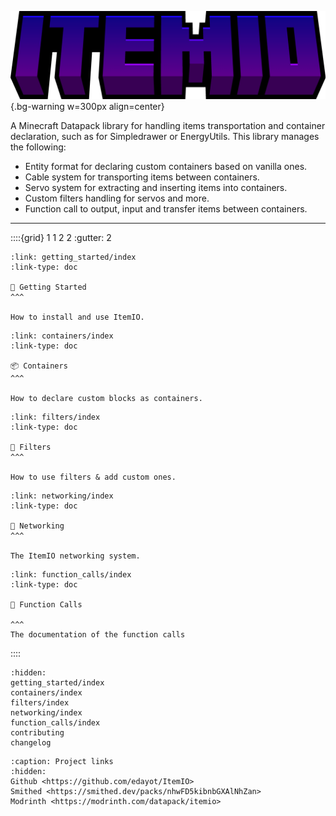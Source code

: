 
![itemio](assets/banner.png){.bg-warning w=300px align=center}


A Minecraft Datapack library for handling items transportation and container declaration, such as for Simpledrawer or EnergyUtils. This library manages the following:
* Entity format for declaring custom containers based on vanilla ones.
* Cable system for transporting items between containers.
* Servo system for extracting and inserting items into containers.
* Custom filters handling for servos and more.
* Function call to output, input and transfer items between containers.

---


::::{grid} 1 1 2 2
:gutter: 2
```{grid-item-card}
:link: getting_started/index
:link-type: doc

🚀 Getting Started
^^^

How to install and use ItemIO.
```

```{grid-item-card}
:link: containers/index
:link-type: doc

📦 Containers
^^^

How to declare custom blocks as containers.

```

```{grid-item-card}
:link: filters/index
:link-type: doc

🔧 Filters
^^^

How to use filters & add custom ones.

```

```{grid-item-card}
:link: networking/index
:link-type: doc

🔌 Networking
^^^

The ItemIO networking system.

```

```{grid-item-card}
:link: function_calls/index
:link-type: doc

🧩 Function Calls

^^^
The documentation of the function calls

```



::::

```{toctree}
:hidden:
getting_started/index
containers/index
filters/index
networking/index
function_calls/index
contributing
changelog
```

```{toctree}
:caption: Project links
:hidden:
Github <https://github.com/edayot/ItemIO>
Smithed <https://smithed.dev/packs/nhwFD5kibnbGXAlNhZan>
Modrinth <https://modrinth.com/datapack/itemio>
```


